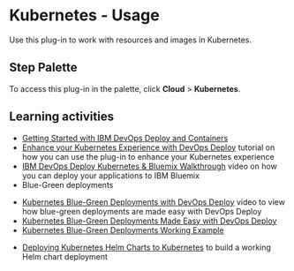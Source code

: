 
# Kubernetes - Usage

Use this plug-in to work with resources and images in Kubernetes.

## Step Palette

To access this plug-in in the palette, click **Cloud** > **Kubernetes**.

## Learning activities

* [Getting Started with IBM DevOps Deploy and Containers](https://community.ibm.com/community/user/wasdevops/blogs/osman-burucu/2022/07/22/getting-started-with-urbancode-deploy-and-containe)
* [Enhance your Kubernetes Experience with DevOps Deploy](https://community.ibm.com/community/user/wasdevops/blogs/osman-burucu/2022/06/07/enhance-your-kubernetes-experience-with-urbancode)  tutorial on how you can use the plug-in to enhance your Kubernetes experience
* [IBM DevOps Deploy Kubernetes & Bluemix Walkthrough](https://youtu.be/IDKpabybz6M) video on how you can deploy your applications to IBM Bluemix
* Blue-Green deployments
+ [Kubernetes Blue-Green Deployments with DevOps Deploy](https://youtu.be/vIviK2RjL0I) video to view how blue-green deployments are made easy with DevOps Deploy
+ [Kubernetes Blue-Green Deployments Made Easy with DevOps Deploy](https://community.ibm.com/community/user/wasdevops/blogs/osman-burucu/2022/07/13/kubernetes-blue-green-deployments-made-easy-with-u)
+ [Kubernetes Blue-Green Deployments Working Example](https://community.ibm.com/community/user/wasdevops/blogs/osman-burucu/2022/07/13/kubernetes-blue-green-deployments-working-example")
* [Deploying Kubernetes Helm Charts to Kubernetes](https://www.urbancode.com/2017/09/25/deploying-kubernetes-helm-charts/) to build a working Helm chart deployment

